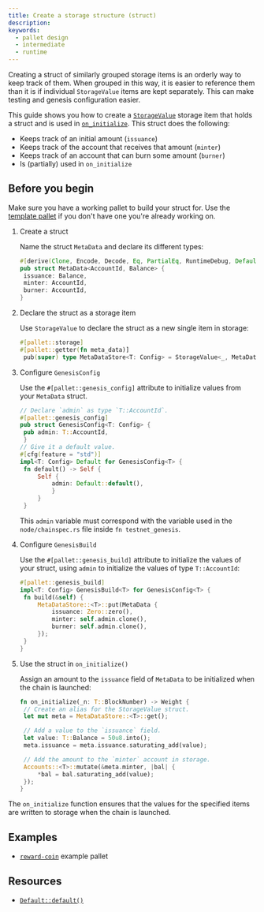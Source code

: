 ```yaml
---
title: Create a storage structure (struct)
description:
keywords:
  - pallet design
  - intermediate
  - runtime
---
```


Creating a struct of similarly grouped storage items is an orderly way to keep track of them.
When grouped in this way, it is easier to reference them than it is if individual `StorageValue` items are kept separately.
This can make testing and genesis configuration easier.

This guide shows you how to create a [`StorageValue`](/rustdocs/latest/frame_support/storage/trait.StorageValue.html) storage item that holds a struct and is used in [`on_initialize`](/rustdocs/latest/frame_support/traits/trait.Hooks.html#method.on_initialize).
This struct does the following:

- Keeps track of an initial amount (`issuance`)
- Keeps track of the account that receives that amount (`minter`)
- Keeps track of an account that can burn some amount (`burner`)
- Is (partially) used in `on_initialize`

## Before you begin

Make sure you have a working pallet to build your struct for.
Use the [template pallet](https://github.com/substrate-developer-hub/substrate-node-template/blob/main/pallets/template/src/lib.rs) if you don't have one you're already working on.

1. Create a struct

   Name the struct `MetaData` and declare its different types:

   ```rust
   #[derive(Clone, Encode, Decode, Eq, PartialEq, RuntimeDebug, Default)]
   pub struct MetaData<AccountId, Balance> {
   	issuance: Balance,
   	minter: AccountId,
   	burner: AccountId,
   }
   ```

1. Declare the struct as a storage item

   Use `StorageValue` to declare the struct as a new single item in storage:

   ```rust
   #[pallet::storage]
   #[pallet::getter(fn meta_data)]
   	pub(super) type MetaDataStore<T: Config> = StorageValue<_, MetaData<T::AccountId, T::Balance>, ValueQuery>;
   ```

1. Configure `GenesisConfig`

   Use the `#[pallet::genesis_config]` attribute to initialize values from your `MetaData` struct.

   ```rust
   // Declare `admin` as type `T::AccountId`.
   #[pallet::genesis_config]
   pub struct GenesisConfig<T: Config> {
   	pub admin: T::AccountId,
   	}
   // Give it a default value.
   #[cfg(feature = "std")]
   impl<T: Config> Default for GenesisConfig<T> {
   	fn default() -> Self {
   		Self {
   			admin: Default::default(),
   			}
   		}
   	}
   ```

   This `admin` variable must correspond with the variable used in the `node/chainspec.rs` file inside `fn testnet_genesis`.

1. Configure `GenesisBuild`

   Use the `#[pallet::genesis_build]` attribute to initialize the values of your struct, using `admin` to initialize the values of type `T::AccountId`:

   ```rust
   #[pallet::genesis_build]
   impl<T: Config> GenesisBuild<T> for GenesisConfig<T> {
   	fn build(&self) {
   		MetaDataStore::<T>::put(MetaData {
   			issuance: Zero::zero(),
   			minter: self.admin.clone(),
   			burner: self.admin.clone(),
   		});
   	}
   }
   ```

1. Use the struct in `on_initialize()`

   Assign an amount to the `issuance` field of `MetaData` to be initialized when the chain is launched:

   ```rust
   fn on_initialize(_n: T::BlockNumber) -> Weight {
   	// Create an alias for the StorageValue struct.
   	let mut meta = MetaDataStore::<T>::get();

   	// Add a value to the `issuance` field.
   	let value: T::Balance = 50u8.into();
   	meta.issuance = meta.issuance.saturating_add(value);

   	// Add the amount to the `minter` account in storage.
   	Accounts::<T>::mutate(&meta.minter, |bal| {
   		*bal = bal.saturating_add(value);
   	});
   }
   ```

The `on_initialize` function ensures that the values for the specified items are written to storage when the chain is launched.

## Examples

- [`reward-coin`](https://github.com/substrate-developer-hub/substrate-how-to-guides/blob/d3602a66d66be5b013f2e3330081ea4e0d6dd978/example-code/template-node/pallets/reward-coin/src/lib.rs#L24-L29) example pallet

## Resources

- [`Default::default()`](/rustdocs/latest/sp_std/default/trait.Default.html)

